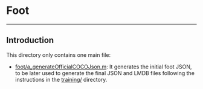 # Foot
----------------------------------------------------------------------------------------------------



## Introduction
This directory only contains one main file:

- [foot/a_generateOfficialCOCOJson.m](./a_generateOfficialCOCOJson.m): It generates the initial foot JSON, to be later used to generate the final JSON and LMDB files following the instructions in the [training/](../training) directory.
